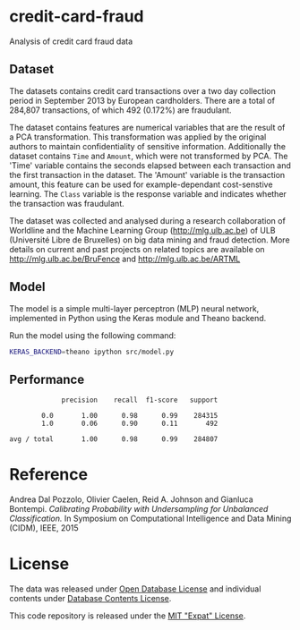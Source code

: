 # credit-card-fraud

Analysis of credit card fraud data

## Dataset

The datasets contains credit card transactions over a two day collection period in September 2013 by European cardholders. There are a total of 284,807 transactions, of which 492 (0.172%) are fraudulant.

The dataset contains features are numerical variables that are the result of a PCA transformation. This transformation was applied by the original authors to maintain confidentiality of sensitive information. Additionally the dataset contains `Time` and `Amount`, which were not transformed by PCA. The 'Time' variable contains the seconds elapsed between each transaction and the first transaction in the dataset. The 'Amount' variable is the transaction amount, this feature can be used for example-dependant cost-senstive learning. The `Class` variable is the response variable and indicates whether the transaction was fraudulant.

The dataset was collected and analysed during a research collaboration of Worldline and the Machine Learning Group (http://mlg.ulb.ac.be) of ULB (Université Libre de Bruxelles) on big data mining and fraud detection. More details on current and past projects on related topics are available on http://mlg.ulb.ac.be/BruFence and http://mlg.ulb.ac.be/ARTML

## Model

The model is a simple multi-layer perceptron (MLP) neural network, implemented in Python using the Keras module and Theano backend.

Run the model using the following command:

```bash
KERAS_BACKEND=theano ipython src/model.py
```

## Performance

```
             precision    recall  f1-score   support

        0.0       1.00      0.98      0.99    284315
        1.0       0.06      0.90      0.11       492

avg / total       1.00      0.98      0.99    284807
```

# Reference

Andrea Dal Pozzolo, Olivier Caelen, Reid A. Johnson and Gianluca Bontempi. *Calibrating Probability with Undersampling for Unbalanced Classification.* In Symposium on Computational Intelligence and Data Mining (CIDM), IEEE, 2015

# License

The data was released under [Open Database License](http://opendatacommons.org/licenses/odbl/1.0/) and individual contents under [Database Contents License](http://opendatacommons.org/licenses/dbcl/1.0/).

This code repository is released under the [MIT "Expat" License](http://choosealicense.com/licenses/mit/).